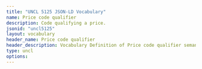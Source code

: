 ```yaml
---
title: "UNCL 5125 JSON-LD Vocabulary"
name: Price code qualifier
description: Code qualifying a price.
jsonid: "uncl5125"
layout: vocabulary
header_name: Price code qualifier
header_description: Vocabulary Definition of Price code qualifier semantics in HTML format. JSON-LD format is available at [uncl5125.jsonld](/vocabulary/uncl5125.jsonld)
type: uncl
options:
---
```


